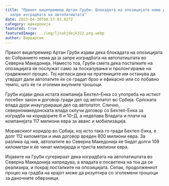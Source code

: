 ```yaml
---
title: "Првиот вицепремиер Артан Груби: Блокадата на опозицијата нема да ја
  запре изградбата на автопатиштата"
date: 2023-04-30T00:57:03.827Z
category: македонија
featured: true
featuredImage: ../img/ljsakjdejk322.png.webp
author: Вардарски
---
```


Првиот вицепремиер Артан Груби изјави дека блокадата на опозицијата во Собранието нема да ја запре изградбата на автопатиштата во Северна Македонија. Наместо тоа, Груби смета дека постапките на опозицијата ќе послужат само за поскапување и пролонгирање на градежниот процес. Тој нагласи дека на пратениците им останува да утврдат дали автопатите ќе се градат брзо и ефикасно или со побавно темпо, што ќе ги зголеми вкупните трошоци.

Груби изјави дека истата компанија Бехтел-Енка со употреба на истиот посебен закон и договор гради дел од автопатот во Србија. Српската влада дури инаугурираше дел од автопатот. Слично, северномакедонската влада склучи договор со Бехтел-Енка за изградба на коридорите 8 и 10-Д, а неделава Владата и плати на компанијата 117 милиони евра за аванс и мобилизација.

Моравскиот коридор во Србија, кој исто така го гради Бехтел-Енка, е долг 112 километри и има договор вреден 800 милиони евра. За разлика од нив, автопатите во Северна Македонија ќе бидат долги 109 километри и ќе чинат милијарда и триста милиони евра.

Изјавите на Груби сугерираат дека изградбата на автопатиштата во Северна Македонија напредува, а владата е посветена на тоа да се реализира, и покрај постапките на опозицијата. Сепак, продолжениот процес на градба на крајот може да резултира со зголемени трошоци за даночните обврзници.
